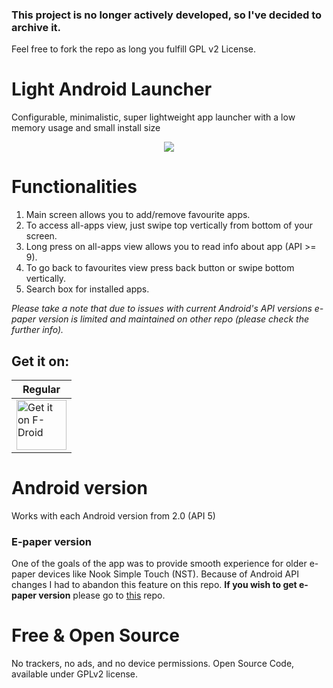 ### This project is no longer actively developed, so I've decided to archive it.
Feel free to fork the repo as long you fulfill GPL v2 License.

Light Android Launcher
======================

Configurable, minimalistic, super lightweight app launcher with a low memory usage and small install size


<p align="center">
  <img src="https://github.com/light-launcher/Light-Android-Launcher/blob/master/preview.gif?raw=true" style="max-height:600px"/>
</p>

Functionalities
===============
1. Main screen allows you to add/remove favourite apps.
1. To access all-apps view, just swipe top vertically from bottom of your screen.
1. Long press on all-apps view allows you to read info about app (API >= 9).
1. To go back to favourites view press back button or swipe bottom vertically.
1. Search box for installed apps.

_Please take a note that due to issues with current Android's API versions e-paper version is limited and maintained on other repo (please check the further info)._

Get it on:
---------
| Regular |
|---------|
| <a href="https://f-droid.org/packages/com.github.postapczuk.lalauncher/"><img src="https://github.com/light-launcher/Light-Android-Launcher/raw/master/get-it-on.png" alt="Get it on F-Droid" height="80"></a> |

Android version
===============
Works with each Android version from 2.0 (API 5)

### E-paper version
One of the goals of the app was to provide smooth experience for older e-paper devices like Nook Simple Touch (NST). Because of Android API changes I had to abandon this feature on this repo. **If you wish to get e-paper version** please go to [this](https://github.com/postapczuk/Light-ePaper-Launcher/releases) repo.

Free & Open Source
==================
No trackers, no ads, and no device permissions. Open Source Code, available under GPLv2 license.

